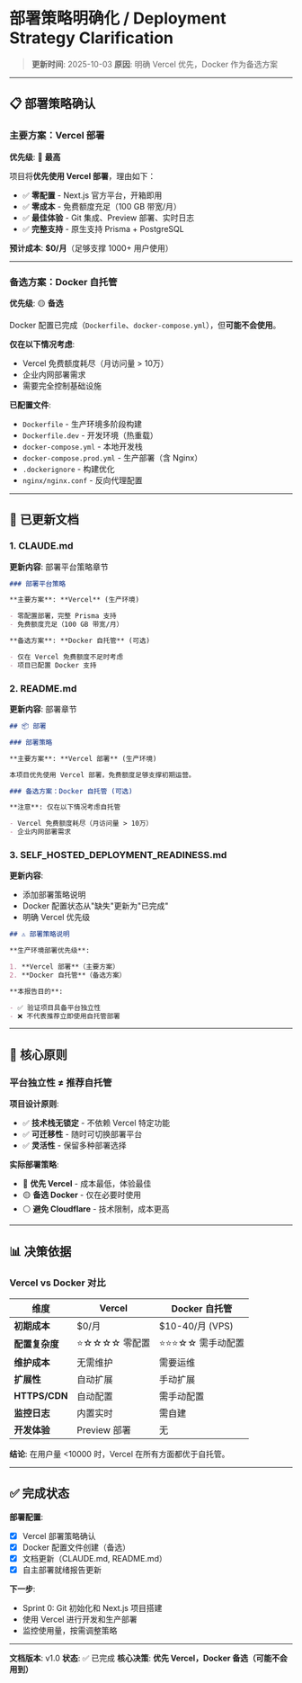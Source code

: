 # 部署策略明确化 / Deployment Strategy Clarification

> **更新时间**: 2025-10-03
> **原因**: 明确 Vercel 优先，Docker 作为备选方案

---

## 📋 部署策略确认

### 主要方案：Vercel 部署

**优先级**: 🔴 **最高**

项目将**优先使用 Vercel 部署**，理由如下：

- ✅ **零配置** - Next.js 官方平台，开箱即用
- ✅ **零成本** - 免费额度充足（100 GB 带宽/月）
- ✅ **最佳体验** - Git 集成、Preview 部署、实时日志
- ✅ **完整支持** - 原生支持 Prisma + PostgreSQL

**预计成本**: **$0/月**（足够支撑 1000+ 用户使用）

---

### 备选方案：Docker 自托管

**优先级**: 🟡 **备选**

Docker 配置已完成（`Dockerfile`、`docker-compose.yml`），但**可能不会使用**。

**仅在以下情况考虑**:

- Vercel 免费额度耗尽（月访问量 > 10万）
- 企业内网部署需求
- 需要完全控制基础设施

**已配置文件**:

- `Dockerfile` - 生产环境多阶段构建
- `Dockerfile.dev` - 开发环境（热重载）
- `docker-compose.yml` - 本地开发栈
- `docker-compose.prod.yml` - 生产部署（含 Nginx）
- `.dockerignore` - 构建优化
- `nginx/nginx.conf` - 反向代理配置

---

## 📄 已更新文档

### 1. CLAUDE.md

**更新内容**: 部署平台策略章节

```markdown
### 部署平台策略

**主要方案**: **Vercel** (生产环境)

- 零配置部署，完整 Prisma 支持
- 免费额度充足（100 GB 带宽/月）

**备选方案**: **Docker 自托管** (可选)

- 仅在 Vercel 免费额度不足时考虑
- 项目已配置 Docker 支持
```

### 2. README.md

**更新内容**: 部署章节

```markdown
## 📦 部署

### 部署策略

**主要方案**: **Vercel 部署** (生产环境)

本项目优先使用 Vercel 部署，免费额度足够支撑初期运营。

### 备选方案：Docker 自托管 (可选)

**注意**: 仅在以下情况考虑自托管

- Vercel 免费额度耗尽（月访问量 > 10万）
- 企业内网部署需求
```

### 3. SELF_HOSTED_DEPLOYMENT_READINESS.md

**更新内容**:

- 添加部署策略说明
- Docker 配置状态从"缺失"更新为"已完成"
- 明确 Vercel 优先级

```markdown
## ⚠️ 部署策略说明

**生产环境部署优先级**:

1. **Vercel 部署**（主要方案）
2. **Docker 自托管**（备选方案）

**本报告目的**:

- ✅ 验证项目具备平台独立性
- ❌ 不代表推荐立即使用自托管部署
```

---

## 🎯 核心原则

### 平台独立性 ≠ 推荐自托管

**项目设计原则**:

- ✅ **技术栈无锁定** - 不依赖 Vercel 特定功能
- ✅ **可迁移性** - 随时可切换部署平台
- ✅ **灵活性** - 保留多种部署选择

**实际部署策略**:

- 🔴 **优先 Vercel** - 成本最低，体验最佳
- 🟡 **备选 Docker** - 仅在必要时使用
- ⚪ **避免 Cloudflare** - 技术限制，成本更高

---

## 📊 决策依据

### Vercel vs Docker 对比

| 维度           | Vercel        | Docker 自托管       |
| -------------- | ------------- | ------------------- |
| **初期成本**   | $0/月         | $10-40/月 (VPS)     |
| **配置复杂度** | ⭐☆☆☆☆ 零配置 | ⭐⭐⭐☆☆ 需手动配置 |
| **维护成本**   | 无需维护      | 需要运维            |
| **扩展性**     | 自动扩展      | 手动扩展            |
| **HTTPS/CDN**  | 自动配置      | 需手动配置          |
| **监控日志**   | 内置实时      | 需自建              |
| **开发体验**   | Preview 部署  | 无                  |

**结论**: 在用户量 <10000 时，Vercel 在所有方面都优于自托管。

---

## ✅ 完成状态

**部署配置**:

- [x] Vercel 部署策略确认
- [x] Docker 配置文件创建（备选）
- [x] 文档更新（CLAUDE.md, README.md）
- [x] 自主部署就绪报告更新

**下一步**:

- Sprint 0: Git 初始化和 Next.js 项目搭建
- 使用 Vercel 进行开发和生产部署
- 监控使用量，按需调整策略

---

**文档版本**: v1.0
**状态**: ✅ 已完成
**核心决策**: **优先 Vercel，Docker 备选（可能不会用到）**
